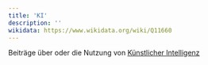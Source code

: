 ```yaml
---
title: 'KI'
description: ''
wikidata: https://www.wikidata.org/wiki/Q11660
---
```


Beiträge über oder die Nutzung von [Künstlicher Intelligenz](https://de.wikipedia.org/wiki/K%C3%BCnstliche_Intelligenz)
